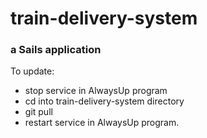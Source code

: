 # train-delivery-system
### a Sails application



To update: 
- stop service in AlwaysUp program
- cd into train-delivery-system directory
- git pull
- restart service in AlwaysUp program.


